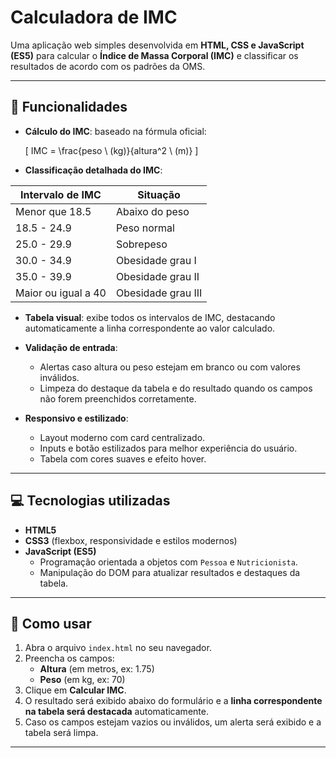 # Calculadora de IMC

Uma aplicação web simples desenvolvida em **HTML, CSS e JavaScript (ES5)** para calcular o **Índice de Massa Corporal (IMC)** e classificar os resultados de acordo com os padrões da OMS.

---

## 🌟 Funcionalidades

- **Cálculo do IMC**: baseado na fórmula oficial:

  \[
  IMC = \frac{peso \ (kg)}{altura^2 \ (m)}
  \]

- **Classificação detalhada do IMC**:

| Intervalo de IMC    | Situação           |
| ------------------- | ------------------ |
| Menor que 18.5      | Abaixo do peso     |
| 18.5 - 24.9         | Peso normal        |
| 25.0 - 29.9         | Sobrepeso          |
| 30.0 - 34.9         | Obesidade grau I   |
| 35.0 - 39.9         | Obesidade grau II  |
| Maior ou igual a 40 | Obesidade grau III |

- **Tabela visual**: exibe todos os intervalos de IMC, destacando automaticamente a linha correspondente ao valor calculado.

- **Validação de entrada**:

  - Alertas caso altura ou peso estejam em branco ou com valores inválidos.
  - Limpeza do destaque da tabela e do resultado quando os campos não forem preenchidos corretamente.

- **Responsivo e estilizado**:
  - Layout moderno com card centralizado.
  - Inputs e botão estilizados para melhor experiência do usuário.
  - Tabela com cores suaves e efeito hover.

---

## 💻 Tecnologias utilizadas

- **HTML5**
- **CSS3** (flexbox, responsividade e estilos modernos)
- **JavaScript (ES5)**
  - Programação orientada a objetos com `Pessoa` e `Nutricionista`.
  - Manipulação do DOM para atualizar resultados e destaques da tabela.

---

## 🚀 Como usar

1. Abra o arquivo `index.html` no seu navegador.
2. Preencha os campos:
   - **Altura** (em metros, ex: 1.75)
   - **Peso** (em kg, ex: 70)
3. Clique em **Calcular IMC**.
4. O resultado será exibido abaixo do formulário e a **linha correspondente na tabela será destacada** automaticamente.
5. Caso os campos estejam vazios ou inválidos, um alerta será exibido e a tabela será limpa.

---
